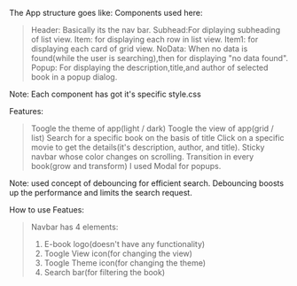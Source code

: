 The App structure goes like:
Components used here:
>Header: Basically its the nav bar.
>Subhead:For diplaying subheading of list view.
>Item: for displaying each row in list view.
>Item1: for displaying each card of grid view.
>NoData: When no data is found(while the user is searching),then for displaying "no data found".
>Popup: For displaying the description,title,and author of selected book in a popup dialog.

Note: Each component has got it's specific style.css

Features:
>Toogle the theme of app(light / dark)
>Toogle the view of app(grid / list)
>Search for a specific book on the basis of title
>Click on a specific movie to get the details(it's description, author, and title).
>Sticky navbar whose color changes on scrolling.
>Transition in every book(grow and transform)
>I used Modal for popups.

Note: used concept of debouncing for efficient search. Debouncing boosts up the performance and limits the search request.

How to use Featues:
>Navbar has 4 elements: 
>1. E-book logo(doesn't have any functionality)
>2. Toogle View icon(for changing the view)
>3. Toogle Theme icon(for changing the theme)
>4. Search bar(for filtering the book)

